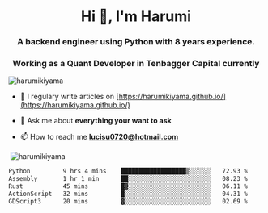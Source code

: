 <h1 align="center">Hi 👋, I'm Harumi</h1>
<h3 align="center">A backend engineer using <b>Python</b> with 8 years experience.</h3>
<h3 align="center">Working as a Quant Developer in <b>Tenbagger Capital</b> currently</h3>

<p align="left"> <img src="https://komarev.com/ghpvc/?username=harumikiyama" alt="harumikiyama" /> </p>


- 📝 I regulary write articles on [https://harumikiyama.github.io/](https://harumikiyama.github.io/)

- 💬 Ask me about **everything your want to ask**

- 📫 How to reach me **lucisu0720@hotmail.com**

<p>&nbsp;<img align="center" src="https://github-readme-stats.vercel.app/api?username=harumikiyama&show_icons=true" alt="harumikiyama" /></p>


<!--START_SECTION:waka-->

```txt
Python         9 hrs 4 mins    ██████████████████▒░░░░░░   72.93 %
Assembly       1 hr 1 min      ██░░░░░░░░░░░░░░░░░░░░░░░   08.23 %
Rust           45 mins         █▓░░░░░░░░░░░░░░░░░░░░░░░   06.11 %
ActionScript   32 mins         █░░░░░░░░░░░░░░░░░░░░░░░░   04.31 %
GDScript3      20 mins         ▓░░░░░░░░░░░░░░░░░░░░░░░░   02.69 %
```

<!--END_SECTION:waka-->
